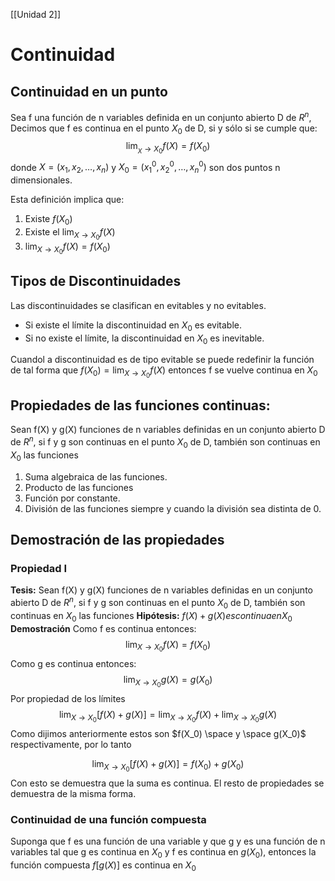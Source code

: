 [[Unidad 2]]

# Continuidad

## Continuidad en un punto
Sea f una función de n variables definida en un conjunto abierto D de $R^n$, Decimos que f es continua en el punto $X_0$ de D, si y sólo si se cumple que:
$$
\lim_{ _X \to X_{0} }f(X) = f(X_{0})
$$
donde $X = (x_1,x_2, \dots, x_n)$ y $X_0 = (x_1^0, x_2^0, \dots, x_n^0)$ son dos puntos n dimensionales.

Esta definición implica que:
1) Existe $f(X_0)$
2) Existe el $\lim_{ X \to X_{0} }f(X)$
3) $\lim_{ X \to X_{0} }f(X) = f(X_{0})$ 

## Tipos de Discontinuidades
Las discontinuidades se clasifican en evitables y no evitables.
- Si existe el límite la discontinuidad en $X_0$ es evitable.
- Si no existe el límite, la discontinuidad en $X_0$ es inevitable.

Cuandol a discontinuidad es de tipo evitable se puede redefinir la función de tal forma que $f(X_0) = \lim_{ X \to X_{0} }f(X)$ entonces f se vuelve continua en $X_0$

## Propiedades de las funciones continuas:
Sean f(X) y g(X) funciones de n variables definidas en un conjunto abierto D de $R^n$, si f y g son continuas en el punto $X_0$ de D, también son continuas en $X_0$ las funciones
1) Suma algebraica de las funciones.
2) Producto de las funciones
3) Función por constante.
4) División de las funciones siempre y cuando la división sea distinta de 0.

## Demostración de las propiedades
### Propiedad I 
**Tesis:**
Sean f(X) y g(X) funciones de n variables definidas en un conjunto abierto D de $R^n$, si f y g son continuas en el punto $X_0$ de D, también son continuas en $X_0$ las funciones
**Hipótesis:**
$f(X) + g(X) es continua en X_0$ 
**Demostración**
Como f es continua entonces:
$$
\lim_{  X \to X_{0} }f(X) = f(X_{0}) 
$$
Como g es continua entonces:
$$
\lim_{  X \to X_{0} }g(X) = g(X_{0})
$$
Por propiedad de los límites
$$
\lim_{  X \to X_{0} }[f(X)+g(X)] = \lim_{ X \to X_{0} }f(X)+\lim_{ X \to X_{0} }   g(X)
$$
Como dijimos anteriormente estos son $f(X_0) \space y \space g(X_0)$ respectivamente, por lo tanto

$$
\lim_{  X \to X_{0} }[f(X)+g(X)] = f(X_{0}) + g(X_{0})
$$
Con esto se demuestra que la suma es continua.
El resto de propiedades se demuestra de la misma forma.

### Continuidad de una función compuesta
Suponga que f es una función de una variable y que g y es una función de n variables tal que g es continua en $X_0$ y f es continua en $g(X_0)$, entonces la función compuesta $f[g(X)]$ es continua en $X_0$ 